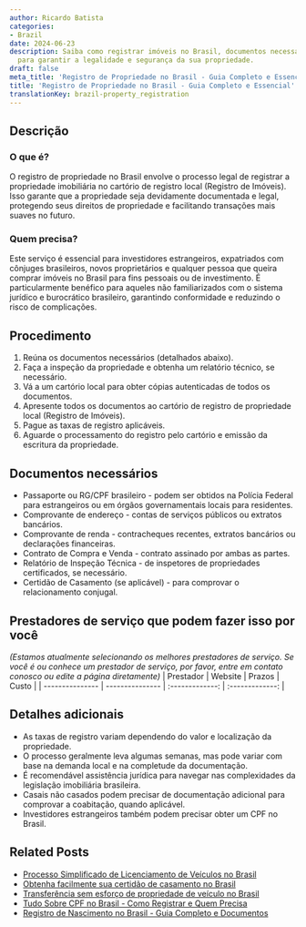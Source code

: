 ```yaml
---
author: Ricardo Batista
categories:
- Brazil
date: 2024-06-23
description: Saiba como registrar imóveis no Brasil, documentos necessários e passos
  para garantir a legalidade e segurança da sua propriedade.
draft: false
meta_title: 'Registro de Propriedade no Brasil - Guia Completo e Essencial'
title: 'Registro de Propriedade no Brasil - Guia Completo e Essencial'
translationKey: brazil-property_registration
---
```



## Descrição
### O que é?
O registro de propriedade no Brasil envolve o processo legal de registrar a propriedade imobiliária no cartório de registro local (Registro de Imóveis). Isso garante que a propriedade seja devidamente documentada e legal, protegendo seus direitos de propriedade e facilitando transações mais suaves no futuro.

### Quem precisa?
Este serviço é essencial para investidores estrangeiros, expatriados com cônjuges brasileiros, novos proprietários e qualquer pessoa que queira comprar imóveis no Brasil para fins pessoais ou de investimento. É particularmente benéfico para aqueles não familiarizados com o sistema jurídico e burocrático brasileiro, garantindo conformidade e reduzindo o risco de complicações.

## Procedimento

1. Reúna os documentos necessários (detalhados abaixo).
2. Faça a inspeção da propriedade e obtenha um relatório técnico, se necessário.
3. Vá a um cartório local para obter cópias autenticadas de todos os documentos.
4. Apresente todos os documentos ao cartório de registro de propriedade local (Registro de Imóveis).
5. Pague as taxas de registro aplicáveis.
6. Aguarde o processamento do registro pelo cartório e emissão da escritura da propriedade.

## Documentos necessários

- Passaporte ou RG/CPF brasileiro - podem ser obtidos na Polícia Federal para estrangeiros ou em órgãos governamentais locais para residentes.
- Comprovante de endereço - contas de serviços públicos ou extratos bancários.
- Comprovante de renda - contracheques recentes, extratos bancários ou declarações financeiras.
- Contrato de Compra e Venda - contrato assinado por ambas as partes.
- Relatório de Inspeção Técnica - de inspetores de propriedades certificados, se necessário.
- Certidão de Casamento (se aplicável) - para comprovar o relacionamento conjugal.

## Prestadores de serviço que podem fazer isso por você
_(Estamos atualmente selecionando os melhores prestadores de serviço. Se você é ou conhece um prestador de serviço, por favor, entre em contato conosco ou edite a página diretamente)_
| Prestador       |     Website     |     Prazos       |       Custo     |
| --------------- | --------------- |  :-------------: | :-------------: |

## Detalhes adicionais

- As taxas de registro variam dependendo do valor e localização da propriedade.
- O processo geralmente leva algumas semanas, mas pode variar com base na demanda local e na completude da documentação.
- É recomendável assistência jurídica para navegar nas complexidades da legislação imobiliária brasileira.
- Casais não casados podem precisar de documentação adicional para comprovar a coabitação, quando aplicável.
- Investidores estrangeiros também podem precisar obter um CPF no Brasil.
## Related Posts

- [Processo Simplificado de Licenciamento de Veículos no Brasil](https://tramitit.com/pt/guides/brazil/licenciamento_de_ve%C3%ADculo/)
- [Obtenha facilmente sua certidão de casamento no Brasil](https://tramitit.com/pt/guides/brazil/certid%C3%A3o_de_casamento/)
- [Transferência sem esforço de propriedade de veículo no Brasil](https://tramitit.com/pt/guides/brazil/transfer%C3%AAncia_de_ve%C3%ADculo/)
- [Tudo Sobre CPF no Brasil - Como Registrar e Quem Precisa](https://tramitit.com/pt/guides/brazil/cadastro_de_pessoas_f%C3%ADsicas/)
- [Registro de Nascimento no Brasil - Guia Completo e Documentos](https://tramitit.com/pt/guides/brazil/registro_de_nascimento/)
